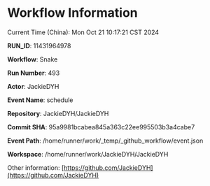 # Workflow Information

Current Time (China): Mon Oct 21 10:17:21 CST 2024  

**RUN_ID**: 11431964978  

**Workflow**: Snake  

**Run Number**: 493  

**Actor**: JackieDYH  

**Event Name**: schedule  

**Repository**: JackieDYH/JackieDYH  

**Commit SHA**: 95a9981bcabea845a363c22ee995503b3a4cabe7  

**Event Path**: /home/runner/work/_temp/_github_workflow/event.json  

**Workspace**: /home/runner/work/JackieDYH/JackieDYH  

Other information: [https://github.com/JackieDYH](https://github.com/JackieDYH)
